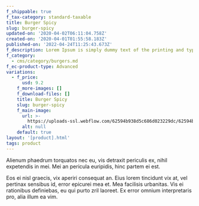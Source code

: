 ```yaml
---
f_shippable: true
f_tax-category: standard-taxable
title: Burger Spicy
slug: burger-spicy
updated-on: '2020-04-02T06:11:04.758Z'
created-on: '2020-04-01T01:55:58.183Z'
published-on: '2022-04-24T11:25:43.673Z'
f_description: Lorem Ipsum is simply dummy text of the printing and typesetting industry.
f_category:
  - cms/category/burgers.md
f_ec-product-type: Advanced
variations:
  - f_price:
      usd: 9.2
    f_more-images: []
    f_download-files: []
    title: Burger Spicy
    slug: burger-spicy
    f_main-image:
      url: >-
        https://uploads-ssl.webflow.com/62594b938d5c686d023229dc/62594b938d5c6869663229f7_Burger%2002.png
      alt: null
    default: true
layout: '[product].html'
tags: product
---
```


Alienum phaedrum torquatos nec eu, vis detraxit periculis ex, nihil expetendis in mei. Mei an pericula euripidis, hinc partem ei est.

Eos ei nisl graecis, vix aperiri consequat an. Eius lorem tincidunt vix at, vel pertinax sensibus id, error epicurei mea et. Mea facilisis urbanitas. Vis ei rationibus definiebas, eu qui purto zril laoreet. Ex error omnium interpretaris pro, alia illum ea vim.
